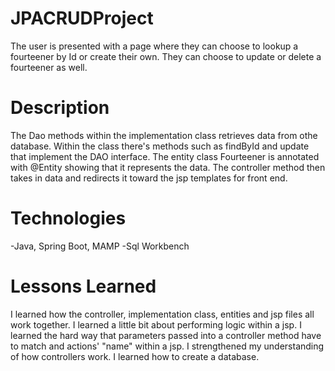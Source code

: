 # JPACRUDProject
The user is presented with a page where they can choose to lookup a fourteener by Id or create their own. They can choose to update or delete a fourteener as well. 

# Description
The Dao methods within the implementation class retrieves data from othe database. Within the class there's methods such as findById and update that implement the DAO interface. The entity class Fourteener is annotated with @Entity showing that it represents the data. The controller method then takes in data and redirects it toward the jsp templates for front end.  

# Technologies
-Java, Spring Boot, MAMP
-Sql Workbench

# Lessons Learned
I learned how the controller, implementation class, entities and jsp files all work together. I learned a little bit about performing logic within a jsp. I learned the hard way that parameters passed into a controller method have to match and actions' "name" within a jsp. I strengthened my understanding of how controllers work. I learned how to create a database. 
